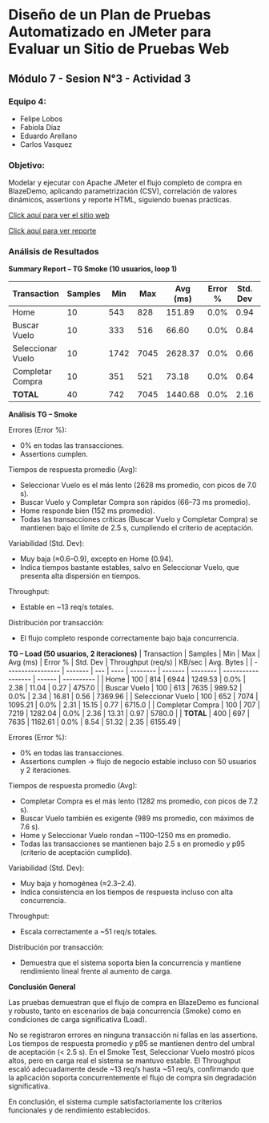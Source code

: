 # Diseño de un Plan de Pruebas Automatizado en JMeter para Evaluar un Sitio de Pruebas Web

## Módulo 7 - Sesion N°3 - Actividad 3

### Equipo 4: 
- Felipe Lobos
- Fabiola Díaz
- Eduardo Arellano
- Carlos Vasquez

### Objetivo: 
Modelar y ejecutar con Apache JMeter el flujo completo de compra en BlazeDemo, aplicando parametrización (CSV), correlación de valores dinámicos, assertions y reporte HTML, siguiendo buenas prácticas.

[Click aquí para ver el sitio web](https://blazedemo.com/)

[Click aquí para ver reporte](https://fabydiaz.github.io/pruebas-automatizadas-con-jmeter/)

### Análisis de Resultados

**Summary Report – TG Smoke (10 usuarios, loop 1)**

| Transaction       | Samples | Min  | Max  | Avg (ms) | Error % | Std. Dev | Throughput (req/s) | KB/sec | Avg. Bytes |
| ----------------- | ------- | ---- | ---- | -------- | ------- | -------- | ------------------ | ------ | ---------- |
| Home              | 10      | 543  | 828  | 151.89   | 0.0%    | 0.94     | 4.38               | 0.11   | 4757.0     |
| Buscar Vuelo      | 10      | 333  | 516  | 66.60    | 0.0%    | 0.84     | 6.02               | 0.20   | 7357.8     |
| Seleccionar Vuelo | 10      | 1742 | 7045 | 2628.37  | 0.0%    | 0.66     | 4.32               | 0.22   | 6715.0     |
| Completar Compra  | 10      | 351  | 521  | 73.18    | 0.0%    | 0.64     | 3.60               | 0.26   | 5780.0     |
| **TOTAL**         | 40      | 742  | 7045 | 1440.68  | 0.0%    | 2.16     | 12.99              | 0.59   | 6152.45    |

**Análisis TG – Smoke**

Errores (Error %):
- 0% en todas las transacciones.
- Assertions cumplen.

Tiempos de respuesta promedio (Avg):
- Seleccionar Vuelo es el más lento (2628 ms promedio, con picos de 7.0 s).
- Buscar Vuelo y Completar Compra son rápidos (66–73 ms promedio).
- Home responde bien (152 ms promedio).
- Todas las transacciones críticas (Buscar Vuelo y Completar Compra) se mantienen bajo el límite de 2.5 s, cumpliendo el criterio de aceptación.

Variabilidad (Std. Dev):
- Muy baja (≈0.6–0.9), excepto en Home (0.94).
- Indica tiempos bastante estables, salvo en Seleccionar Vuelo, que presenta alta dispersión en tiempos.

Throughput:
- Estable en ~13 req/s totales.

Distribución por transacción:
- El flujo completo responde correctamente bajo baja concurrencia.

**TG – Load (50 usuarios, 2 iteraciones)**
| Transaction       | Samples | Min | Max  | Avg (ms) | Error % | Std. Dev | Throughput (req/s) | KB/sec | Avg. Bytes |
| ----------------- | ------- | --- | ---- | -------- | ------- | -------- | ------------------ | ------ | ---------- |
| Home              | 100     | 814 | 6944 | 1249.53  | 0.0%    | 2.38     | 11.04              | 0.27   | 4757.0     |
| Buscar Vuelo      | 100     | 613 | 7635 | 989.52   | 0.0%    | 2.34     | 16.81              | 0.56   | 7369.96    |
| Seleccionar Vuelo | 100     | 652 | 7074 | 1095.21  | 0.0%    | 2.31     | 15.15              | 0.77   | 6715.0     |
| Completar Compra  | 100     | 707 | 7219 | 1282.04  | 0.0%    | 2.36     | 13.31              | 0.97   | 5780.0     |
| **TOTAL**         | 400     | 697 | 7635 | 1162.61  | 0.0%    | 8.54     | 51.32              | 2.35   | 6155.49    |


Errores (Error %):
- 0% en todas las transacciones.
- Assertions cumplen → flujo de negocio estable incluso con 50 usuarios y 2 iteraciones.

Tiempos de respuesta promedio (Avg):
- Completar Compra es el más lento (1282 ms promedio, con picos de 7.2 s).
- Buscar Vuelo también es exigente (989 ms promedio, con máximos de 7.6 s).
- Home y Seleccionar Vuelo rondan ~1100–1250 ms en promedio.
- Todas las transacciones se mantienen bajo 2.5 s en promedio y p95 (criterio de aceptación cumplido).

Variabilidad (Std. Dev):
- Muy baja y homogénea (≈2.3–2.4).
- Indica consistencia en los tiempos de respuesta incluso con alta concurrencia.

Throughput:
- Escala correctamente a ~51 req/s totales.

Distribución por transacción:
- Demuestra que el sistema soporta bien la concurrencia y mantiene rendimiento lineal frente al aumento de carga.

**Conclusión General**

Las pruebas demuestran que el flujo de compra en BlazeDemo es funcional y robusto, tanto en escenarios de baja concurrencia (Smoke) como en condiciones de carga significativa (Load).

No se registraron errores en ninguna transacción ni fallas en las assertions.
Los tiempos de respuesta promedio y p95 se mantienen dentro del umbral de aceptación (< 2.5 s).
En el Smoke Test, Seleccionar Vuelo mostró picos altos, pero en carga real el sistema se mantuvo estable.
El Throughput escaló adecuadamente desde ~13 req/s hasta ~51 req/s, confirmando que la aplicación soporta concurrentemente el flujo de compra sin degradación significativa.

En conclusión, el sistema cumple satisfactoriamente los criterios funcionales y de rendimiento establecidos.